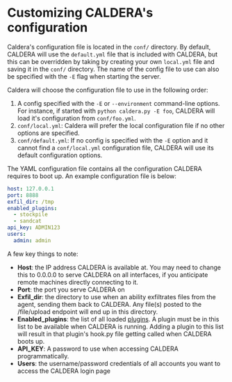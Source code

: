 Customizing CALDERA's configuration
============================

Caldera's configuration file is located in the `conf/` directory. By default, CALDERA will use the `default.yml` file that is included with CALDERA, but this can be overridden by taking by creating your own `local.yml` file and saving it in the `conf/` directory. The name of the config file to use can also be specified with the `-E` flag when starting the server.

Caldera will choose the configuration file to use in the following order:

1. A config specified with the `-E` or `--environment` command-line options.  For instance, if started with `python caldera.py -E foo`, CALDERA will load it's configuration from `conf/foo.yml`.
2. `conf/local.yml`: Caldera will prefer the local configuration file if no other options are specified.
3. `conf/default.yml`: If no config is specified with the `-E` option and it cannot find a `conf/local.yml` configuration file, CALDERA will use its default configuration options.

The YAML configuration file contains all the configuration CALDERA requires to boot up. An example configuration file is below:

```yaml
host: 127.0.0.1
port: 8888
exfil_dir: /tmp
enabled_plugins:
  - stockpile
  - sandcat
api_key: ADMIN123
users:
  admin: admin
```

A few key things to note:

* **Host**: the IP address CALDERA is available at. You may need to change this to 0.0.0.0 to serve CALDERA on all interfaces, if you anticipate remote machines directly connecting to it.
* **Port**: the port you serve CALDERA on
* **Exfil_dir**: the directory to use when an ability exfiltrates files from the agent, sending them back to CALDERA. Any file(s) posted to the /file/upload endpoint will end up in this directory.
* **Enabled_plugins**: the list of all loaded [plugins](What-is-a-plugin.md). A plugin must be in this list to be available when CALDERA is running. Adding a plugin to this list will result in that plugin's hook.py file getting called when CALDERA boots up.
* **API_KEY**: A password to use when accessing CALDERA programmatically.
* **Users**: the username/password credentials of all accounts you want to access the CALDERA login page
